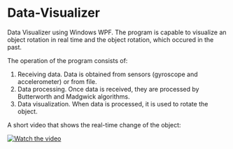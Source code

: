 # Data-Visualizer

Data Visualizer using Windows WPF. The program is capable to visualize an object rotation in real time
and the object rotation, which occured in the past.

The operation of the program consists of:
1. Receiving data. Data is obtained from sensors (gyroscope and accelerometer) or from file.
2. Data processing. Once data is received, they are processed by Butterworth and Madgwick algorithms.
3. Data visualization. When data is processed, it is used to rotate the object.

A short video that shows the real-time change of the object:

[![Watch the video](http://www.mediafire.com/convkey/c537/46977a2zdzb9djqzg.jpg)](https://www.youtube.com/watch?v=5YRYtuvI1U0)
